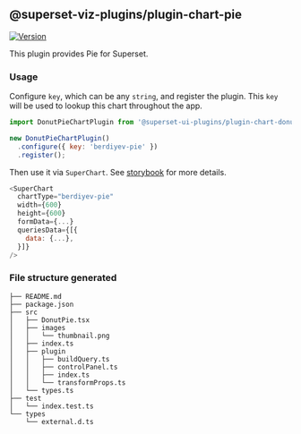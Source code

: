 ## @superset-viz-plugins/plugin-chart-pie

[![Version](https://img.shields.io/npm/v/@superset-ui-plugins/plugin-chart-pie.svg?style=flat-square)](https://img.shields.io/npm/v/@superset-ui-plugins/plugin-chart-pie.svg?style=flat-square)

This plugin provides Pie for Superset.

### Usage

Configure `key`, which can be any `string`, and register the plugin. This `key` will be used to lookup this chart throughout the app.

```js
import DonutPieChartPlugin from '@superset-ui-plugins/plugin-chart-donut-pie';

new DonutPieChartPlugin()
  .configure({ key: 'berdiyev-pie' })
  .register();
```

Then use it via `SuperChart`. See [storybook](https://apache-superset.github.io/superset-ui/?selectedKind=plugin-chart-pie) for more details.

```js
<SuperChart
  chartType="berdiyev-pie"
  width={600}
  height={600}
  formData={...}
  queriesData={[{
    data: {...},
  }]}
/>
```

### File structure generated

```
├── README.md
├── package.json
├── src
│   ├── DonutPie.tsx
│   ├── images
│   │   └── thumbnail.png
│   ├── index.ts
│   ├── plugin
│   │   ├── buildQuery.ts
│   │   ├── controlPanel.ts
│   │   ├── index.ts
│   │   └── transformProps.ts
│   └── types.ts
├── test
│   └── index.test.ts
└── types
    └── external.d.ts
```
